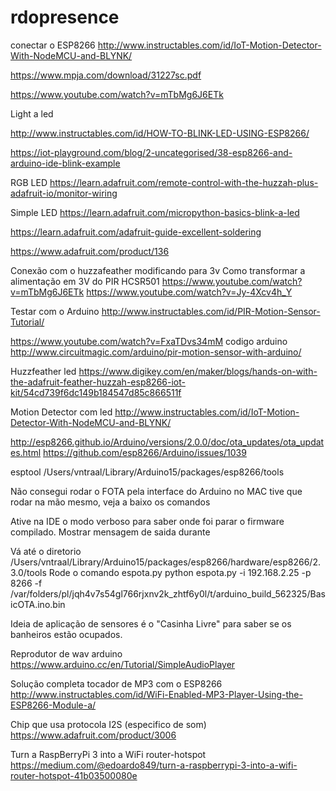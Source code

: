 # rdopresence
conectar o ESP8266
http://www.instructables.com/id/IoT-Motion-Detector-With-NodeMCU-and-BLYNK/

https://www.mpja.com/download/31227sc.pdf

https://www.youtube.com/watch?v=mTbMg6J6ETk

Light a led

http://www.instructables.com/id/HOW-TO-BLINK-LED-USING-ESP8266/


https://iot-playground.com/blog/2-uncategorised/38-esp8266-and-arduino-ide-blink-example


RGB LED
https://learn.adafruit.com/remote-control-with-the-huzzah-plus-adafruit-io/monitor-wiring

Simple LED
https://learn.adafruit.com/micropython-basics-blink-a-led


https://learn.adafruit.com/adafruit-guide-excellent-soldering

https://www.adafruit.com/product/136

Conexão com o huzzafeather modificando para 3v
Como transformar a alimentação em 3V do PIR HCSR501
https://www.youtube.com/watch?v=mTbMg6J6ETk
https://www.youtube.com/watch?v=Jy-4Xcv4h_Y


Testar com o Arduino 
http://www.instructables.com/id/PIR-Motion-Sensor-Tutorial/


https://www.youtube.com/watch?v=FxaTDvs34mM
codigo arduino
http://www.circuitmagic.com/arduino/pir-motion-sensor-with-arduino/

Huzzfeather led
https://www.digikey.com/en/maker/blogs/hands-on-with-the-adafruit-feather-huzzah-esp8266-iot-kit/54cd739f6dc149b184547d85c866511f

Motion Detector com led
http://www.instructables.com/id/IoT-Motion-Detector-With-NodeMCU-and-BLYNK/

http://esp8266.github.io/Arduino/versions/2.0.0/doc/ota_updates/ota_updates.html
  https://github.com/esp8266/Arduino/issues/1039

esptool
/Users/vntraal/Library/Arduino15/packages/esp8266/tools

Não consegui rodar o FOTA pela interface do Arduino no MAC tive que rodar na mão mesmo, veja a baixo os comandos

Ative na IDE o modo verboso para saber onde foi parar o firmware compilado.
Mostrar mensagem de saida durante

Vá até o diretorio 
/Users/vntraal/Library/Arduino15/packages/esp8266/hardware/esp8266/2.3.0/tools
Rode o comando espota.py
python espota.py  -i 192.168.2.25 -p 8266 -f /var/folders/pl/jqh4v7s54gl766rjxnv2k_zhtf6y0l/t/arduino_build_562325/BasicOTA.ino.bin

Ideia de aplicação de sensores é o "Casinha Livre" para saber se os banheiros estão ocupados.

Reprodutor de wav arduino
https://www.arduino.cc/en/Tutorial/SimpleAudioPlayer

Solução completa tocador de MP3 com o ESP8266
http://www.instructables.com/id/WiFi-Enabled-MP3-Player-Using-the-ESP8266-Module-a/

Chip que usa protocola I2S (especifico de som)
https://www.adafruit.com/product/3006

Turn a RaspBerryPi 3 into a WiFi router-hotspot
https://medium.com/@edoardo849/turn-a-raspberrypi-3-into-a-wifi-router-hotspot-41b03500080e
